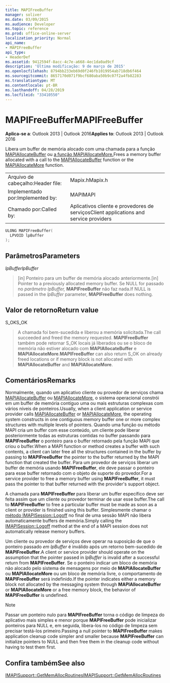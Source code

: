 ```yaml
---
title: MAPIFreeBuffer
manager: soliver
ms.date: 03/09/2015
ms.audience: Developer
ms.topic: reference
ms.prod: office-online-server
localization_priority: Normal
api_name:
- MAPIFreeBuffer
api_type:
- HeaderDef
ms.assetid: 9412594f-8acc-4c7e-a668-4ec1da0ad9cf
description: 'Última modificação: 9 de março de 2015'
ms.openlocfilehash: 8794bb233eb69d0f246fb1019954ab718db6f464
ms.sourcegitcommit: 8657170d071f9bcf680aba50b9c07f2a4fb82283
ms.translationtype: MT
ms.contentlocale: pt-BR
ms.lasthandoff: 04/28/2019
ms.locfileid: "33410550"
---
```

# <a name="mapifreebuffer"></a><span data-ttu-id="6b787-103">MAPIFreeBuffer</span><span class="sxs-lookup"><span data-stu-id="6b787-103">MAPIFreeBuffer</span></span>

  
  
<span data-ttu-id="6b787-104">**Aplica-se a**: Outlook 2013 | Outlook 2016</span><span class="sxs-lookup"><span data-stu-id="6b787-104">**Applies to**: Outlook 2013 | Outlook 2016</span></span> 
  
<span data-ttu-id="6b787-105">Libera um buffer de memória alocado com uma chamada para a função [MAPIAllocateBuffer](mapiallocatebuffer.md) ou [a função MAPIAllocateMore.](mapiallocatemore.md)</span><span class="sxs-lookup"><span data-stu-id="6b787-105">Frees a memory buffer allocated with a call to the [MAPIAllocateBuffer](mapiallocatebuffer.md) function or the [MAPIAllocateMore](mapiallocatemore.md) function.</span></span> 
  
|||
|:-----|:-----|
|<span data-ttu-id="6b787-106">Arquivo de cabeçalho:</span><span class="sxs-lookup"><span data-stu-id="6b787-106">Header file:</span></span>  <br/> |<span data-ttu-id="6b787-107">Mapix.h</span><span class="sxs-lookup"><span data-stu-id="6b787-107">Mapix.h</span></span>  <br/> |
|<span data-ttu-id="6b787-108">Implementado por:</span><span class="sxs-lookup"><span data-stu-id="6b787-108">Implemented by:</span></span>  <br/> |<span data-ttu-id="6b787-109">MAPI</span><span class="sxs-lookup"><span data-stu-id="6b787-109">MAPI</span></span>  <br/> |
|<span data-ttu-id="6b787-110">Chamado por:</span><span class="sxs-lookup"><span data-stu-id="6b787-110">Called by:</span></span>  <br/> |<span data-ttu-id="6b787-111">Aplicativos cliente e provedores de serviços</span><span class="sxs-lookup"><span data-stu-id="6b787-111">Client applications and service providers</span></span>  <br/> |
   
```cpp
ULONG MAPIFreeBuffer(
  LPVOID lpBuffer
);
```

## <a name="parameters"></a><span data-ttu-id="6b787-112">Parâmetros</span><span class="sxs-lookup"><span data-stu-id="6b787-112">Parameters</span></span>

 <span data-ttu-id="6b787-113">_lpBuffer_</span><span class="sxs-lookup"><span data-stu-id="6b787-113">_lpBuffer_</span></span>
  
> <span data-ttu-id="6b787-114">[in] Ponteiro para um buffer de memória alocado anteriormente.</span><span class="sxs-lookup"><span data-stu-id="6b787-114">[in] Pointer to a previously allocated memory buffer.</span></span> <span data-ttu-id="6b787-115">Se NULL for passado no  _parâmetro lpBuffer,_ **MAPIFreeBuffer** não faz nada.</span><span class="sxs-lookup"><span data-stu-id="6b787-115">If NULL is passed in the  _lpBuffer_ parameter, **MAPIFreeBuffer** does nothing.</span></span> 
    
## <a name="return-value"></a><span data-ttu-id="6b787-116">Valor de retorno</span><span class="sxs-lookup"><span data-stu-id="6b787-116">Return value</span></span>

<span data-ttu-id="6b787-117">S_OK</span><span class="sxs-lookup"><span data-stu-id="6b787-117">S_OK</span></span> 
  
> <span data-ttu-id="6b787-118">A chamada foi bem-sucedida e liberou a memória solicitada.</span><span class="sxs-lookup"><span data-stu-id="6b787-118">The call succeeded and freed the memory requested.</span></span> <span data-ttu-id="6b787-119">**MAPIFreeBuffer** também pode retornar S_OK locais já liberados ou se o bloco de memória não estiver alocado com **MAPIAllocateBuffer** e **MAPIAllocateMore**.</span><span class="sxs-lookup"><span data-stu-id="6b787-119">**MAPIFreeBuffer** can also return S_OK on already freed locations or if memory block is not allocated with **MAPIAllocateBuffer** and **MAPIAllocateMore**.</span></span>
    
## <a name="remarks"></a><span data-ttu-id="6b787-120">Comentários</span><span class="sxs-lookup"><span data-stu-id="6b787-120">Remarks</span></span>

<span data-ttu-id="6b787-121">Normalmente, quando um aplicativo cliente ou provedor de serviços chama [MAPIAllocateBuffer](mapiallocatebuffer.md) ou [MAPIAllocateMore](mapiallocatemore.md), o sistema operacional constrói em um buffer de memória contíguo uma ou mais estruturas complexas com vários níveis de ponteiros.</span><span class="sxs-lookup"><span data-stu-id="6b787-121">Usually, when a client application or service provider calls [MAPIAllocateBuffer](mapiallocatebuffer.md) or [MAPIAllocateMore](mapiallocatemore.md), the operating system constructs in one contiguous memory buffer one or more complex structures with multiple levels of pointers.</span></span> <span data-ttu-id="6b787-122">Quando uma função ou método MAPI cria um buffer com esse conteúdo, um cliente pode liberar posteriormente todas as estruturas contidas no buffer passando para **MAPIFreeBuffer** o ponteiro para o buffer retornado pela função MAPI que criou o buffer.</span><span class="sxs-lookup"><span data-stu-id="6b787-122">When a MAPI function or method creates a buffer with such contents, a client can later free all the structures contained in the buffer by passing to **MAPIFreeBuffer** the pointer to the buffer returned by the MAPI function that created the buffer.</span></span> <span data-ttu-id="6b787-123">Para um provedor de serviços liberar um buffer de memória usando **MAPIFreeBuffer**, ele deve passar o ponteiro para esse buffer retornado com o objeto de suporte do provedor.</span><span class="sxs-lookup"><span data-stu-id="6b787-123">For a service provider to free a memory buffer using **MAPIFreeBuffer**, it must pass the pointer to that buffer returned with the provider's support object.</span></span> 
  
<span data-ttu-id="6b787-124">A chamada para **MAPIFreeBuffer** para liberar um buffer específico deve ser feita assim que um cliente ou provedor terminar de usar esse buffer.</span><span class="sxs-lookup"><span data-stu-id="6b787-124">The call to **MAPIFreeBuffer** to free a particular buffer must be made as soon as a client or provider is finished using this buffer.</span></span> <span data-ttu-id="6b787-125">Simplesmente chamar o [método IMAPISession::Logoff](imapisession-logoff.md) no final de uma sessão MAPI não libera automaticamente buffers de memória.</span><span class="sxs-lookup"><span data-stu-id="6b787-125">Simply calling the [IMAPISession::Logoff](imapisession-logoff.md) method at the end of a MAPI session does not automatically release memory buffers.</span></span> 
  
<span data-ttu-id="6b787-126">Um cliente ou provedor de serviços deve operar na suposição de que o ponteiro passado  _em lpBuffer_ é inválido após um retorno bem-sucedido de **MAPIFreeBuffer**.</span><span class="sxs-lookup"><span data-stu-id="6b787-126">A client or service provider should operate on the assumption that the pointer passed in  _lpBuffer_ is invalid after a successful return from **MAPIFreeBuffer**.</span></span> <span data-ttu-id="6b787-127">Se o ponteiro indicar um bloco de memória não alocado pelo sistema de mensagens por meio de **MAPIAllocateBuffer** ou **MAPIAllocateMore** ou um bloco de memória livre, o comportamento de **MAPIFreeBuffer** será indefinido.</span><span class="sxs-lookup"><span data-stu-id="6b787-127">If the pointer indicates either a memory block not allocated by the messaging system through **MAPIAllocateBuffer** or **MAPIAllocateMore** or a free memory block, the behavior of **MAPIFreeBuffer** is undefined.</span></span> 
  
> [!NOTE]
> <span data-ttu-id="6b787-128">Passar um ponteiro nulo para **MAPIFreeBuffer** torna o código de limpeza do aplicativo mais simples e menor porque **MAPIFreeBuffer** pode inicializar ponteiros para NULL e, em seguida, libera-los no código de limpeza sem precisar testá-los primeiro.</span><span class="sxs-lookup"><span data-stu-id="6b787-128">Passing a null pointer to **MAPIFreeBuffer** makes application cleanup code simpler and smaller because **MAPIFreeBuffer** can initialize pointers to NULL and then free them in the cleanup code without having to test them first.</span></span> 
  
## <a name="see-also"></a><span data-ttu-id="6b787-129">Confira também</span><span class="sxs-lookup"><span data-stu-id="6b787-129">See also</span></span>



[<span data-ttu-id="6b787-130">IMAPISupport::GetMemAllocRoutines</span><span class="sxs-lookup"><span data-stu-id="6b787-130">IMAPISupport::GetMemAllocRoutines</span></span>](imapisupport-getmemallocroutines.md)

